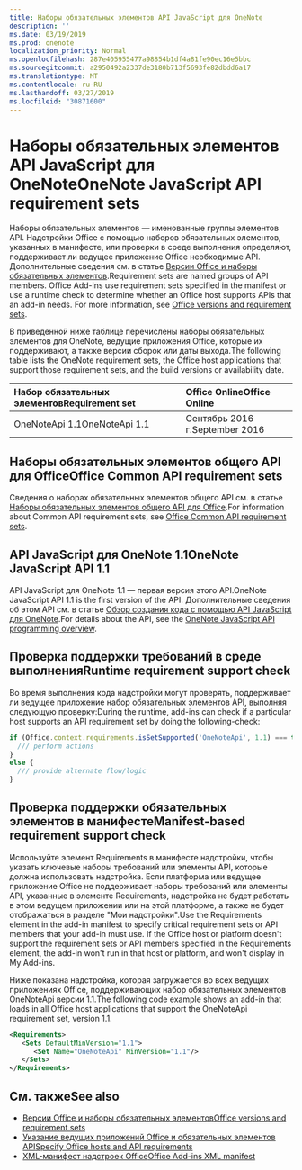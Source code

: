 ```yaml
---
title: Наборы обязательных элементов API JavaScript для OneNote
description: ''
ms.date: 03/19/2019
ms.prod: onenote
localization_priority: Normal
ms.openlocfilehash: 287e405955477a98854b1df4a81fe90ec16e5bbc
ms.sourcegitcommit: a2950492a2337de3180b713f5693fe82dbdd6a17
ms.translationtype: MT
ms.contentlocale: ru-RU
ms.lasthandoff: 03/27/2019
ms.locfileid: "30871600"
---
```

# <a name="onenote-javascript-api-requirement-sets"></a><span data-ttu-id="93900-102">Наборы обязательных элементов API JavaScript для OneNote</span><span class="sxs-lookup"><span data-stu-id="93900-102">OneNote JavaScript API requirement sets</span></span>

<span data-ttu-id="93900-p101">Наборы обязательных элементов — именованные группы элементов API. Надстройки Office с помощью наборов обязательных элементов, указанных в манифесте, или проверки в среде выполнения определяют, поддерживает ли ведущее приложение Office необходимые API. Дополнительные сведения см. в статье [Версии Office и наборы обязательных элементов](/office/dev/add-ins/develop/office-versions-and-requirement-sets).</span><span class="sxs-lookup"><span data-stu-id="93900-p101">Requirement sets are named groups of API members. Office Add-ins use requirement sets specified in the manifest or use a runtime check to determine whether an Office host supports APIs that an add-in needs. For more information, see [Office versions and requirement sets](/office/dev/add-ins/develop/office-versions-and-requirement-sets).</span></span>

<span data-ttu-id="93900-106">В приведенной ниже таблице перечислены наборы обязательных элементов для OneNote, ведущие приложения Office, которые их поддерживают, а также версии сборок или даты выхода.</span><span class="sxs-lookup"><span data-stu-id="93900-106">The following table lists the OneNote requirement sets, the Office host applications that support those requirement sets, and the build versions or availability date.</span></span>

|  <span data-ttu-id="93900-107">Набор обязательных элементов</span><span class="sxs-lookup"><span data-stu-id="93900-107">Requirement set</span></span>  |  <span data-ttu-id="93900-108">Office Online</span><span class="sxs-lookup"><span data-stu-id="93900-108">Office Online</span></span> | 
|:-----|:-----|
| <span data-ttu-id="93900-109">OneNoteApi 1.1</span><span class="sxs-lookup"><span data-stu-id="93900-109">OneNoteApi 1.1</span></span>  | <span data-ttu-id="93900-110">Сентябрь 2016 г.</span><span class="sxs-lookup"><span data-stu-id="93900-110">September 2016</span></span> |  

## <a name="office-common-api-requirement-sets"></a><span data-ttu-id="93900-111">Наборы обязательных элементов общего API для Office</span><span class="sxs-lookup"><span data-stu-id="93900-111">Office Common API requirement sets</span></span>

<span data-ttu-id="93900-112">Сведения о наборах обязательных элементов общего API см. в статье [Наборы обязательных элементов общего API для Office](office-add-in-requirement-sets.md).</span><span class="sxs-lookup"><span data-stu-id="93900-112">For information about Common API requirement sets, see [Office Common API requirement sets](office-add-in-requirement-sets.md).</span></span>

## <a name="onenote-javascript-api-11"></a><span data-ttu-id="93900-113">API JavaScript для OneNote 1.1</span><span class="sxs-lookup"><span data-stu-id="93900-113">OneNote JavaScript API 1.1</span></span> 

<span data-ttu-id="93900-114">API JavaScript для OneNote 1.1 — первая версия этого API.</span><span class="sxs-lookup"><span data-stu-id="93900-114">OneNote JavaScript API 1.1 is the first version of the API.</span></span> <span data-ttu-id="93900-115">Дополнительные сведения об этом API см. в статье [Обзор создания кода с помощью API JavaScript для OneNote](/office/dev/add-ins/onenote/onenote-add-ins-programming-overview).</span><span class="sxs-lookup"><span data-stu-id="93900-115">For details about the API, see the [OneNote JavaScript API programming overview](/office/dev/add-ins/onenote/onenote-add-ins-programming-overview).</span></span>

## <a name="runtime-requirement-support-check"></a><span data-ttu-id="93900-116">Проверка поддержки требований в среде выполнения</span><span class="sxs-lookup"><span data-stu-id="93900-116">Runtime requirement support check</span></span>

<span data-ttu-id="93900-117">Во время выполнения кода надстройки могут проверять, поддерживает ли ведущее приложение набор обязательных элементов API, выполняя следующую проверку:</span><span class="sxs-lookup"><span data-stu-id="93900-117">During the runtime, add-ins can check if a particular host supports an API requirement set by doing the following-check:</span></span> 

```js
if (Office.context.requirements.isSetSupported('OneNoteApi', 1.1) === true) {
  /// perform actions
}
else {
  /// provide alternate flow/logic
}
```

## <a name="manifest-based-requirement-support-check"></a><span data-ttu-id="93900-118">Проверка поддержки обязательных элементов в манифесте</span><span class="sxs-lookup"><span data-stu-id="93900-118">Manifest-based requirement support check</span></span>

<span data-ttu-id="93900-p103">Используйте элемент Requirements в манифесте надстройки, чтобы указать ключевые наборы требований или элементы API, которые должна использовать надстройка. Если платформа или ведущее приложение Office не поддерживает наборы требований или элементы API, указанные в элементе Requirements, надстройка не будет работать в этом ведущем приложении или на этой платформе, а также не будет отображаться в разделе "Мои надстройки".</span><span class="sxs-lookup"><span data-stu-id="93900-p103">Use the Requirements element in the add-in manifest to specify critical requirement sets or API members that your add-in must use. If the Office host or platform doesn't support the requirement sets or API members specified in the Requirements element, the add-in won't run in that host or platform, and won't display in My Add-ins.</span></span>

<span data-ttu-id="93900-121">Ниже показана надстройка, которая загружается во всех ведущих приложениях Office, поддерживающих набор обязательных элементов OneNoteApi версии 1.1.</span><span class="sxs-lookup"><span data-stu-id="93900-121">The following code example shows an add-in that loads in all Office host applications that support the OneNoteApi requirement set, version 1.1.</span></span>

```xml
<Requirements>
   <Sets DefaultMinVersion="1.1">
      <Set Name="OneNoteApi" MinVersion="1.1"/>
   </Sets>
</Requirements>
```

## <a name="see-also"></a><span data-ttu-id="93900-122">См. также</span><span class="sxs-lookup"><span data-stu-id="93900-122">See also</span></span>

- [<span data-ttu-id="93900-123">Версии Office и наборы обязательных элементов</span><span class="sxs-lookup"><span data-stu-id="93900-123">Office versions and requirement sets</span></span>](/office/dev/add-ins/develop/office-versions-and-requirement-sets)
- [<span data-ttu-id="93900-124">Указание ведущих приложений Office и обязательных элементов API</span><span class="sxs-lookup"><span data-stu-id="93900-124">Specify Office hosts and API requirements</span></span>](/office/dev/add-ins/develop/specify-office-hosts-and-api-requirements)
- [<span data-ttu-id="93900-125">XML-манифест надстроек Office</span><span class="sxs-lookup"><span data-stu-id="93900-125">Office Add-ins XML manifest</span></span>](/office/dev/add-ins/develop/add-in-manifests)
